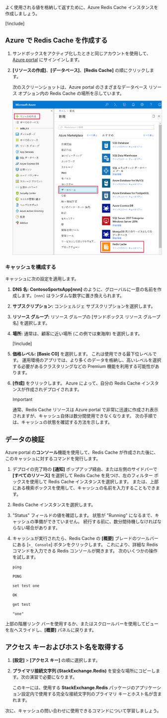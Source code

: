 よく使用される値を格納して返すために、Azure Redis Cache インスタンスを作成しましょう。

<!-- Activate the sandbox -->
[!include[](../../../includes/azure-sandbox-activate.md)]

## <a name="create-a-redis-cache-in-azure"></a>Azure で Redis Cache を作成する

1. サンドボックスをアクティブ化したときと同じアカウントを使用して、[Azure portal](https://portal.azure.com/learn.docs.microsoft.com?azure-portal=true) にサインインします。

1. **[リソースの作成]**、**[データベース]**、**[Redis Cache]** の順にクリックします。

    次のスクリーンショットは、Azure portal のさまざまなデータベース リソース オプション内の Redis Cache の場所を示しています。

    ![[Create a resource]\(リソースの作成\)、[データベース]、[Redis Cache] オプションが強調表示された、Azure portal データベースのオプションを示すスクリーンショット。](../media/4-create-a-cache-1.png)

### <a name="configure-your-cache"></a>キャッシュを構成する

キャッシュに次の設定を適用します。

1. **DNS 名:** **ContosoSportsApp[nnn]** のように、グローバルに一意の名前を作成します。`[nnn]` はランダムな数字に置き換えられます。

1. **サブスクリプション:** コンシェルジェ サブスクリプションを選択します。

1. **リソース グループ:** リソース グループの <rgn>[サンドボックス リソース グループ名]</rgn> を選択します。

1. **場所:** 通常は、顧客に近い場所 (この例では東海岸) を選択します。

    [!include[](../../../includes/azure-sandbox-regions-note-friendly.md)]

5. **価格レベル:** **[Basic C0]** を選択します。 これは使用できる最下位レベルです。 運用環境のアプリでは、より多くのデータを格納し、高いレベルを選択する必要があるクラスタリングなどの Premium 機能を利用する可能性があります。

1. **[作成]** をクリックします。 Azure によって、自分の Redis Cache インスタンスが作成されデプロイされます。

    > [!IMPORTANT]
    > 通常、Redis Cache リソースは Azure portal で非常に迅速に作成され表示されますが、キャッシュ自体は数分間使用できなくなります。 次の手順では、キャッシュの状態を確認する方法を示します。

## <a name="verify-your-data"></a>データの検証

Azure portal の**コンソール**機能を使用して、Redis Cache が作成された後に、このキャッシュに対するコマンドを発行します。

1. デプロイの完了時の **[通知]** ポップアップ経由、または左側のサイドバーで **[すべてのリソース]** を選択して Redis Cache を見つけ、左のフィルター ボックスを使用して Redis Cache インスタンスを選択します。 または、上部にある検索ボックスを使用して、キャッシュの名前を入力することもできます。

1. Redis Cache インスタンスを選択します。

1. "Status" フィールドの値を確認します。 状態が "Running" になるまで、キャッシュの準備ができていません。 続行する前に、数分間待機しなければならない場合があります。

1. キャッシュが実行されたら、Redis Cache の **[概要]** ブレードのツールバーにある [`>_ Console`] ボタンをクリックします。 これにより、詳細な Redis コマンドを入力できる Redis コンソールが開きます。 次のいくつかの操作を試します。

    ```console
    ping
    ```

    ```output
    PONG
    ```

    ```console
    set test one
    ```

    ```output
    OK
    ```

    ```console
    get test
    ```

    ```output
    "one"
    ```

上部の階層リンク バーを使用するか、またはスクロールバーを使用してビューを左へスライドし、**[概要]** パネルに戻ります。

## <a name="retrieve-the-access-keys-and-host-name"></a>アクセス キーおよびホスト名を取得する

1. **[設定]** > **[アクセス キー]** の順に選択します。

1. **プライマリ接続文字列 (StackExchange.Redis)** を安全な場所にコピーします。次の演習で必要になります。

    このキーには、使用する **StackExchange.Redis** パッケージのアプリケーション設定内で使用する完全な接続文字列のプライマリ キーとホスト名が含まれます。

次に、キャッシュの問い合わせに使用できるコマンドについて学習しましょう。